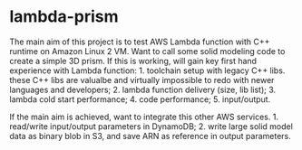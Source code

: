 # lambda-prism

The main aim of this project is to test AWS Lambda function with C++ runtime on Amazon Linux 2 VM. Want to call some solid modeling code to create a simple 3D prism. If this is working, will gain key first hand experience with Lambda function: 1. toolchain setup with legacy C++ libs. these C++ libs are valualbe and virtually impossible to redo with newer languages and developers; 2. lambda function delivery (size, lib list); 3. lambda cold start performance; 4. code performance; 5. input/output.
</p>
If the main aim is achieved, want to integrate this other AWS services. 1. read/write input/output parameters in DynamoDB; 2. write large solid model data as binary blob in S3, and save ARN as reference in output parameters.
